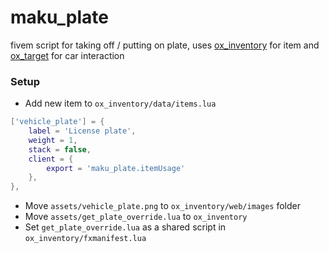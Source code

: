 # maku_plate

fivem script for taking off / putting on plate, uses [ox_inventory](https://github.com/overextended/ox_inventory) for item and [ox_target](https://github.com/overextended/ox_target) for car interaction

### Setup

-   Add new item to `ox_inventory/data/items.lua`

```lua
['vehicle_plate'] = {
    label = 'License plate',
	weight = 1,
	stack = false,
	client = {
		export = 'maku_plate.itemUsage'
	},
},
```

-   Move `assets/vehicle_plate.png` to `ox_inventory/web/images` folder
-   Move `assets/get_plate_override.lua` to `ox_inventory`
-   Set `get_plate_override.lua` as a shared script in `ox_inventory/fxmanifest.lua` 
